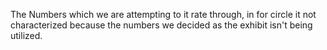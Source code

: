 The Numbers which we are attempting to it rate through, in for circle it not characterized because the numbers we decided as the exhibit isn't being utilized.